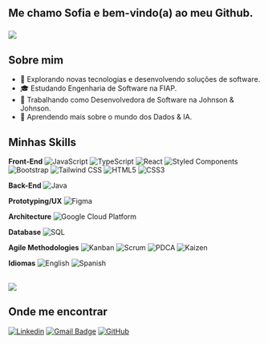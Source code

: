 <h2 align="left">Me chamo Sofia e bem-vindo(a) ao meu Github.</h2>

###

![](https://komarev.com/ghpvc/?username=sofiasawczenko&color=006bed)

###

## Sobre mim

- 🤔 Explorando novas tecnologias e desenvolvendo soluções de software.
- 🎓 Estudando Engenharia de Software na FIAP.
- 💼 Trabalhando como Desenvolvedora de Software na Johnson & Johnson.
- 🌱 Aprendendo mais sobre o mundo dos Dados & IA.

## Minhas Skills

**Front-End**
![JavaScript](https://img.shields.io/badge/-JavaScript-333333?style=flat&logo=javascript)
![TypeScript](https://img.shields.io/badge/-TypeScript-333333?style=flat&logo=typescript)
![React](https://img.shields.io/badge/-React-333333?style=flat&logo=react)
![Styled Components](https://img.shields.io/badge/-Styled%20Components-333333?style=flat&logo=styled-components&logoColor=DB7093)
![Bootstrap](https://img.shields.io/badge/-Bootstrap-333333?style=flat&logo=bootstrap)
![Tailwind CSS](https://img.shields.io/badge/-Tailwind%20CSS-333333?style=flat&logo=tailwind-css)
![HTML5](https://img.shields.io/badge/-HTML5-333333?style=flat&logo=HTML5)
![CSS3](https://img.shields.io/badge/-CSS3-333333?style=flat&logo=CSS3&logoColor=1572B6)

**Back-End**
![Java](https://img.shields.io/badge/-Java-333333?style=flat&logo=java&logoColor=007396)

**Prototyping/UX**
![Figma](https://img.shields.io/badge/-Figma-333333?style=flat&logo=figma&logoColor=007ACC)

**Architecture**
![Google Cloud Platform](https://img.shields.io/badge/-Google%20Cloud%20Platform-333333?style=flat&logo=google-cloud)

**Database**
![SQL](https://img.shields.io/badge/-SQL%20(Oracle)-333333?style=flat&logo=oracle)

**Agile Methodologies**
![Kanban](https://img.shields.io/badge/-Kanban-333333?style=flat&logo=kanban)
![Scrum](https://img.shields.io/badge/-Scrum-333333?style=flat&logo=scrum)
![PDCA](https://img.shields.io/badge/-PDCA-333333?style=flat)
![Kaizen](https://img.shields.io/badge/-Kaizen-333333?style=flat)

**Idiomas**
![English](https://img.shields.io/badge/-English%20(Proficient)-333333?style=flat)
![Spanish](https://img.shields.io/badge/-Spanish%20(Proficient)-333333?style=flat)

<br/>

<a href="https://github.com/sofiasawczenko" title="Perfil da Sofia">
  <img src="https://github-readme-stats.vercel.app/api/top-langs/?username=sofiasawczenko&theme=dark&hide_border=false&include_all_commits=true&count_private=true&layout=compact" />
</a>

## Onde me encontrar

[![Linkedin](https://img.shields.io/badge/-sofiasawczenko-blue?style=flat-square&logo=Linkedin&logoColor=white&link=https://www.linkedin.com/in/sofia-sawczenko/)](https://www.linkedin.com/in/sofia-sawczenko/)
[![Gmail Badge](https://img.shields.io/badge/-sofiawko@gmail.com-006bed?style=flat-square&logo=Gmail&logoColor=white&link=mailto:sofiawko@gmail.com)](mailto:sofiawko@gmail.com)
[![GitHub](https://img.shields.io/github/followers/sofiasawczenko?label=follow&style=social)](https://github.com/sofiasawczenko)
